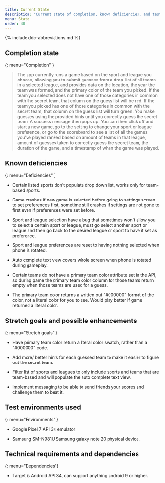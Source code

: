 ```yaml
---
title: Current State
description: "Current state of completion, known deficiencies, and test environments used."
menu: State
order: 40
---
```


{% include ddc-abbreviations.md %}

## Completion state
{: menu="Completion" }

> The app currently runs a game based on the sport and league you choose, allowing you to submit guesses from a drop-list of all teams in a selected league, and provides data on the location, the year the team was formed, and the primary color of the team you picked. If the team you selected does not have one of those categories in common with the secret team, that column on the guess list will be red. If the team you picked has one of those categories in common with the secret team, that column on the guess list will turn green. You make guesses using the provided hints until you correctly guess the secret team. A success message then pops up. You can then click off and start a new game, go to the setting to change your sport or league preference, or go to the scoreboard to see a list of all the games you've played ranked based on amount of teams in that league, amount of guesses taken to correctly guess the secret team, the duration of the game, and a timestamp of when the game was played.

## Known deficiencies
{: menu="Deficiencies" }

* Certain listed sports don't populate drop down list, works only for team-based sports.

* Game crashes if new game is selected before going to settings screen to set preferences first, sometime still crashes if settings are not gone to first even if preferences were set before.

* Sport and league selection have a bug that sometimes won't allow you to select a certain sport or league, must go select another sport or league and then go back to the desired league or sport to have it set as preference.

* Sport and league preferences are reset to having nothing selected when phone is rotated. 

* Auto complete text view covers whole screen when phone is rotated during gameplay. 

* Certain teams do not have a primary team color attribute set in the API, so during game the primary team color column for those teams return empty when those teams are used for a guess.

* The primary team color returns a written out "#000000" format of the color, not a literal color for you to see. Would play better if game returned a literal color.

## Stretch goals and possible enhancements
{: menu="Stretch goals" }

* Have primary team color return a literal color swatch, rather than a "#000000" code.

* Add more/ better hints for each guessed team to make it easier to figure out the secret team.

* Filter list of sports and leagues to only include sports and teams that are team-based and will populate the auto complete text view.

* Implement messaging to be able to send friends your scores and challenge them to beat it.

## Test environments used
{: menu="Environments" }

* Google Pixel 7 API 34 emulator 

* Samsung SM-N981U Samsung galaxy note 20 physical device.

## Technical requirements and dependencies 
{: menu="Dependencies"}

* Target is Android API 34, can support anything android 9 or higher. 